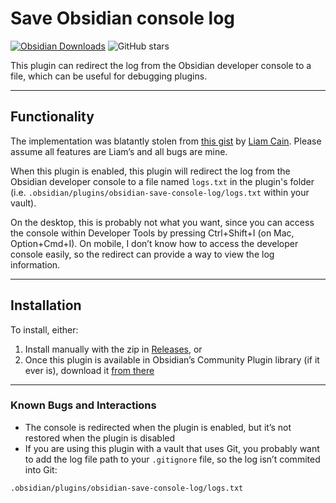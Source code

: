 # Save Obsidian console log

[![Obsidian Downloads](https://img.shields.io/badge/dynamic/json?color=7e6ad6&labelColor=34208c&label=Obsidian%20Downloads&query=$['obsidian-save-console-log'].downloads&url=https://raw.githubusercontent.com/obsidianmd/obsidian-releases/master/community-plugin-stats.json&)](obsidian://show-plugin?id=obsidian-save-console-log) ![GitHub stars](https://img.shields.io/github/stars/velebit/obsidian-save-console-log?style=flat)

This plugin can redirect the log from the Obsidian developer console to a file, which can be useful for debugging plugins.

---

## Functionality

The implementation was blatantly stolen from [this gist](https://gist.github.com/liamcain/3f21f1ee820cb30f18050d2f3ad85f3f) by [Liam Cain](https://github.com/liamcain). Please assume all features are Liam’s and all bugs are mine.

When this plugin is enabled, this plugin will redirect the log from the Obsidian developer console to a file named `logs.txt` in the plugin's folder (i.e. `.obsidian/plugins/obsidian-save-console-log/logs.txt` within your vault).

On the desktop, this is probably not what you want, since you can access the console within Developer Tools by pressing Ctrl+Shift+I (on Mac, Option+Cmd+I). On mobile, I don’t know how to access the developer console easily, so the redirect can provide a way to view the log information.

---

## Installation

To install, either:

1. Install manually with the zip in [Releases](http://github.com/velebit/obsidian-save-console-log/releases), or
2. Once this plugin is available in Obsidian’s Community Plugin library (if it ever is), download it [from there](obsidian://show-plugin?id=obsidian-save-console-log)

---

### Known Bugs and Interactions

- The console is redirected when the plugin is enabled, but it’s not restored when the plugin is disabled
- If you are using this plugin with a vault that uses Git, you probably want to add the log file path to your `.gitignore` file, so the log isn’t commited into Git:
```
.obsidian/plugins/obsidian-save-console-log/logs.txt
```

